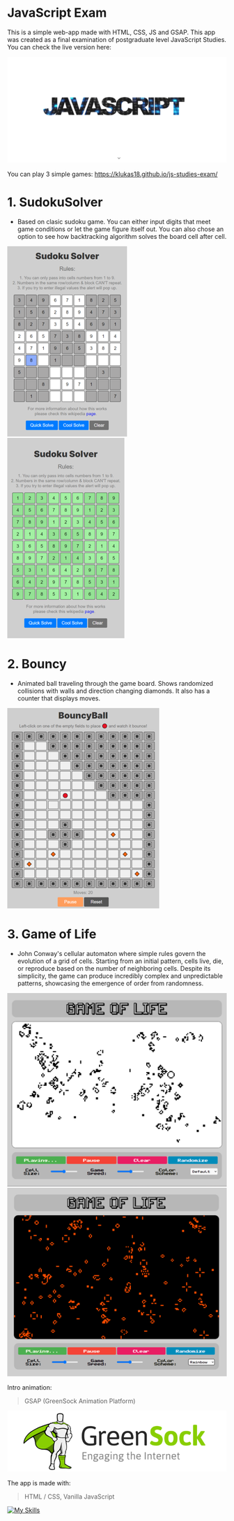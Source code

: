 # JavaScript Exam

This is a simple web-app made with HTML, CSS, JS and GSAP. This app was created as a final examination of postgraduate level JavaScript Studies.
<br>
You can check the live version here:

![screenshot](./intro.png)

You can play 3 simple games: https://klukas18.github.io/js-studies-exam/

# 1. SudokuSolver

- Based on clasic sudoku game. You can either input digits that meet game conditions or let the game figure itself out. You can also chose an option to see how backtracking algorithm solves the board cell after cell.

![screenshot](./sudoku1.png) ![screenshot](./sudoku2.png)

# 2. Bouncy

- Animated ball traveling through the game board. Shows randomized collisions with walls and direction changing diamonds. It also has a counter that displays moves.

![screenshot](./bouncy.png)

# 3. Game of Life

- John Conway's cellular automaton where simple rules govern the evolution of a grid of cells. Starting from an initial pattern, cells live, die, or reproduce based on the number of neighboring cells. Despite its simplicity, the game can produce incredibly complex and unpredictable patterns, showcasing the emergence of order from randomness.

![screenshot](./gameoflife1.png) ![screenshot](./gameoflife2.png)

Intro animation:
<br>

> GSAP (GreenSock Animation Platform)

![screenshot](./GreenSock.png)

The app is made with:

> HTML / CSS,
> Vanilla JavaScript

[![My Skills](https://skillicons.dev/icons?i=html,css,js)](https://skillicons.dev)
